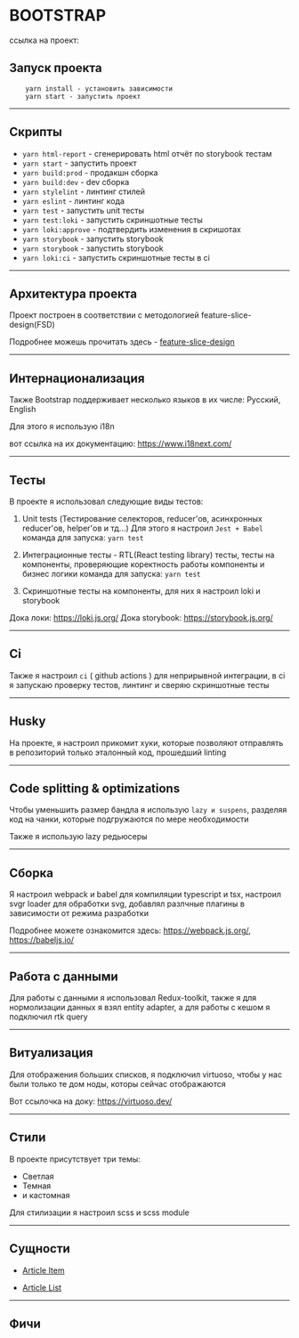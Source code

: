 # BOOTSTRAP 

ссылка на проект:

## Запуск проекта

```
    yarn install - установить зависимости
    yarn start - запустить проект 
```

----

## Скрипты

- `yarn html-report` - сгенерировать html отчёт по storybook тестам
- `yarn start` - запустить проект
- `yarn build:prod` - продакшн сборка
- `yarn build:dev` - dev сборка
- `yarn stylelint` - линтинг стилей
- `yarn eslint` - линтинг кода
- `yarn test` - запустить unit тесты
- `yarn test:loki` - запустить скриншотные тесты
- `yarn loki:approve` - подтвердить изменения в скришотах
- `yarn storybook` - запустить storybook
- `yarn storybook` - запустить storybook
- `yarn loki:ci` - запустить скриншотные тесты в ci

---

## Архитектура проекта

Проект построен в соответствии с методологией feature-slice-design(FSD)

Подробнее можешь прочитать здесь - [feature-slice-design](https://feature-sliced.design/ru/docs/get-started/overview) 

---

## Интернационализация

Также Bootstrap поддерживает несколько языков в их числе: Русский, English

Для этого я использую i18n

вот ссылка на их документацию: https://www.i18next.com/

---

## Тесты

В проекте я использовал следующие виды тестов: 

1) Unit tests (Тестирование селекторов, reducer'ов, асинхронных reducer'ов, helper'ов и тд...)
   Для этого я настроил ```Jest + Babel```
   команда для запуска: ```yarn test```

2) Интеграционные тесты - RTL(React testing library) тесты, тесты на компоненты, проверяющие коректность работы
   компоненты и бизнес логики
   команда для запуска: ```yarn test```

3) Скриншотные тесты на компоненты, для них я настроил loki и storybook

Дока локи: https://loki.js.org/
Дока storybook: https://storybook.js.org/

---

## Ci

Также я настроил ```ci``` ( github actions )
для неприрывной интеграции, в ci я запускаю проверку тестов, линтинг и сверяю скриншотные тесты 

---

## Husky

На проекте, я настроил прикомит хуки, которые позволяют отправлять в репозиторий только эталонный код, прошедший linting

---

## Code splitting & optimizations

Чтобы уменьшить размер бандла я использую ```lazy и suspens```, разделяя код на чанки, которые подгружаются по мере необходимости 

Также я использую lazy редьюсеры

---

## Сборка

Я настроил webpack и babel для компиляции typescript и tsx, настроил svgr loader для обработки svg, добавлял разлчные плагины в зависимости от режима разработки

Подробнее можете ознакомится здесь: https://webpack.js.org/, https://babeljs.io/

---

## Работа с данными

Для работы с данными я использовал Redux-toolkit, также я для нормолизации данных я взял entity adapter, а для работы с кешом я подключил rtk query

---

## Витуализация

Для отображения больших списков, я подключил virtuoso, чтобы у нас были только те дом ноды, которы сейчас отображаются

Вот ссылочка на доку: https://virtuoso.dev/

---

## Стили

В проекте присутствует три темы: 

- Светлая
- Темная
- и кастомная

Для стилизации я настроил scss и scss module

---

## Сущности

- [Article Item](/src/entity/Article/ui/ArticleItem/README.md)

- [Article List](/src/entity/Article/ui/ArticleList/README.md)

---

## Фичи